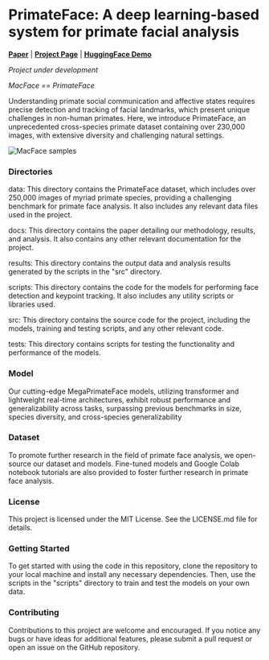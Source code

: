 # PrimateFace: A deep learning-based system for primate facial analysis

<div text-align:center;">
    <strong><a href="URL_FOR_PAPER">Paper</a></strong> | 
    <strong><a href="URL_FOR_PROJECT_PAGE">Project Page</a></strong> | 
    <strong><a href="URL_FOR_HUGGINGFACE_DEMO">HuggingFace Demo</a></strong>
</div>

*Project under development*

*MacFace == PrimateFace*

Understanding primate social communication and affective states requires precise detection and tracking of facial landmarks, which present unique challenges in non-human primates. Here, we introduce PrimateFace, an unprecedented cross-species primate dataset containing over 230,000 images, with extensive diversity and challenging natural settings.

<!-- ![MacFace samples](docs/visual-aids/macface_readme_sample.png) -->
![MacFace samples](docs/visual-aids/primateface_figure2_datasettransposed.png)

### Directories
data: This directory contains the PrimateFace dataset, which includes over 250,000 images of myriad primate species, providing a challenging benchmark for primate face analysis. It also includes any relevant data files used in the project.

docs: This directory contains the paper detailing our methodology, results, and analysis. It also contains any other relevant documentation for the project.

results: This directory contains the output data and analysis results generated by the scripts in the "src" directory.

scripts: This directory contains the code for the models for performing face detection and keypoint tracking. It also includes any utility scripts or libraries used.

src: This directory contains the source code for the project, including the models, training and testing scripts, and any other relevant code.

tests: This directory contains scripts for testing the functionality and performance of the models.

### Model
Our cutting-edge MegaPrimateFace models, utilizing transformer and lightweight real-time architectures, exhibit robust performance and generalizability across tasks, surpassing previous benchmarks in size, species diversity, and cross-species generalizability

### Dataset
To promote further research in the field of primate face analysis, we open-source our dataset and models. Fine-tuned models and Google Colab notebook tutorials are also provided to foster further research in primate face analysis.

### License
This project is licensed under the MIT License. See the LICENSE.md file for details.

### Getting Started
To get started with using the code in this repository, clone the repository to your local machine and install any necessary dependencies. Then, use the scripts in the "scripts" directory to train and test the models on your own data.

### Contributing
Contributions to this project are welcome and encouraged. If you notice any bugs or have ideas for additional features, please submit a pull request or open an issue on the GitHub repository.
